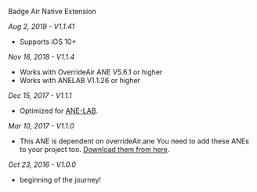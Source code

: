 Badge Air Native Extension

*Aug 2, 2019 - V1.1.41*
* Supports iOS 10+

*Nov 16, 2018 - V1.1.4*
* Works with OverrideAir ANE V5.6.1 or higher
* Works with ANELAB V1.1.26 or higher

*Dec 15, 2017 - V1.1.1*
* Optimized for [ANE-LAB](https://github.com/myflashlab/ANE-LAB/).

*Mar 10, 2017 - V1.1.0*
* This ANE is dependent on overrideAir.ane You need to add these ANEs to your project too. [Download them from here](https://github.com/myflashlab/common-dependencies-ANE).

*Oct 23, 2016 - V1.0.0*
* beginning of the journey!